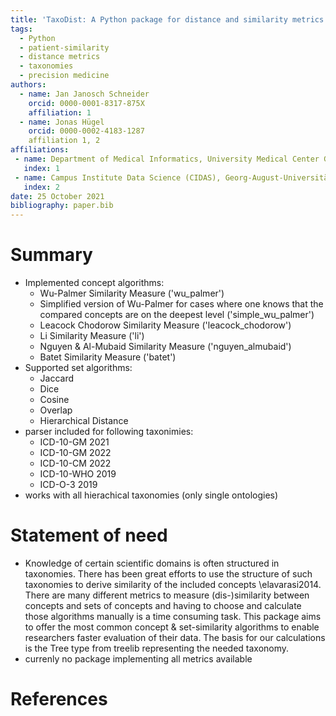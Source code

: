 ```yaml
---
title: 'TaxoDist: A Python package for distance and similarity metrics in hierachial taxonomies'
tags:
  - Python
  - patient-similarity
  - distance metrics
  - taxonomies
  - precision medicine
authors:
  - name: Jan Janosch Schneider
    orcid: 0000-0001-8317-875X
    affiliation: 1
  - name: Jonas Hügel
    orcid: 0000-0002-4183-1287
    affiliation 1, 2
affiliations:
 - name: Department of Medical Informatics, University Medical Center Goettingen
   index: 1
 - name: Campus Institute Data Science (CIDAS), Georg-August-Universität Göttingen
   index: 2
date: 25 October 2021
bibliography: paper.bib
---
```


# Summary
- Implemented concept algorithms:
  - Wu-Palmer Similarity Measure ('wu_palmer')
  - Simplified version of Wu-Palmer for cases where one knows that the compared concepts are on the deepest level ('simple_wu_palmer')
  - Leacock Chodorow Similarity Measure ('leacock_chodorow')
  - Li Similarity Measure ('li')
  - Nguyen & Al-Mubaid Similarity Measure ('nguyen_almubaid')
  - Batet Similarity Measure ('batet')
- Supported set algorithms:
  - Jaccard
  - Dice
  - Cosine
  - Overlap
  - Hierarchical Distance
- parser included for following taxonimies:
  - ICD-10-GM 2021
  - ICD-10-GM 2022
  - ICD-10-CM 2022
  - ICD-10-WHO 2019
  - ICD-O-3 2019
- works with all hierachical taxonomies (only single ontologies)
 
# Statement of need
- Knowledge of certain scientific domains is often structured in taxonomies. There has been great efforts to use the structure of such taxonomies to derive similarity of the included concepts \elavarasi2014. There are many different metrics to measure (dis-)similarity between concepts and sets of concepts and having to choose and calculate those algorithms manually is a time consuming task. This package aims to offer the most common concept & set-similarity algorithms to enable researchers faster evaluation of their data. The basis for our calculations is the Tree type from treelib representing the needed taxonomy.
- currenly no package implementing all metrics available

# References
